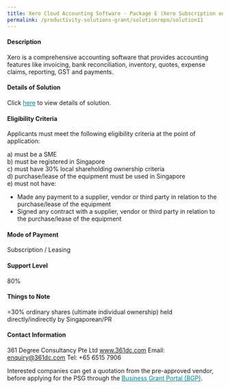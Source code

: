 ```yaml
---
title: Xero Cloud Accounting Software - Package E (Xero Subscription only)
permalink: /productivity-solutions-grant/solutionrepo/solution11
---
```


#### Description

Xero is a comprehensive accounting software that provides accounting features like invoicing, bank reconciliation, inventory, quotes, expense claims, reporting, GST and payments.

#### Details of Solution

Click <a href='' style='color:#037e8a'>here</a> to view details of solution.

#### Eligibility Criteria

Applicants must meet the following eligibility criteria at the point of application:

a) must be a SME <br>
b) must be registered in Singapore <br>
c) must have 30% local shareholding ownership criteria <br>
d) purchase/lease of the equipment must be used in Singapore <br>
e) must not have:
- Made any payment to a supplier, vendor or third party in relation to the purchase/lease of the equipment
- Signed any contract with a supplier, vendor or third party in relation to the purchase/lease of the equipment

#### Mode of Payment
Subscription / Leasing

#### Support Level
80%

#### Things to Note
=30% ordinary shares (ultimate individual ownership) held directly/indirectly by Singaporean/PR

#### Contact Information
361 Degree Consultancy Pte Ltd
www.361dc.com
Email: enquiry@361dc.com
Tel: +65 6515 7906

Interested companies can get a quotation from the pre-approved vendor, before applying for the PSG through the <a target='_blank' style='color:#037e8a' href='https://www.businessgrants.gov.sg/'>Business Grant Portal (BGP)</a>.
